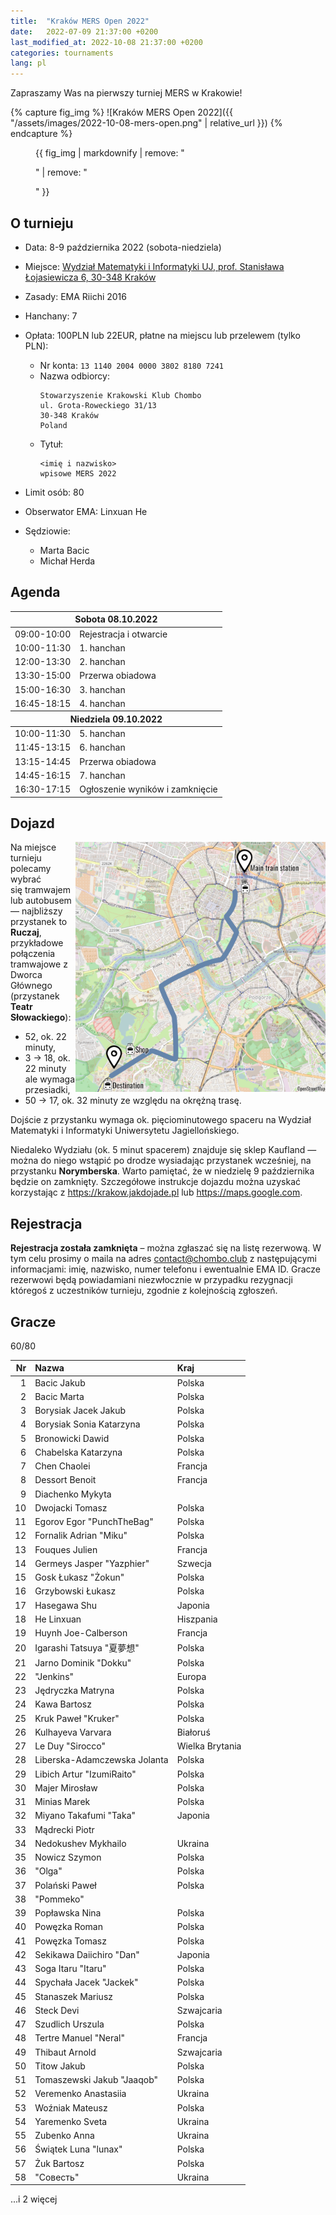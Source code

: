 ```yaml
---
title:  "Kraków MERS Open 2022"
date:   2022-07-09 21:37:00 +0200
last_modified_at: 2022-10-08 21:37:00 +0200
categories: tournaments
lang: pl
---
```


Zapraszamy Was na pierwszy turniej MERS w Krakowie!

{% capture fig_img %}
![Kraków MERS Open 2022]({{ "/assets/images/2022-10-08-mers-open.png" | relative_url }})
{% endcapture %}

<figure>
  {{ fig_img | markdownify | remove: "<p>" | remove: "</p>" }}
</figure>

## O turnieju

* Data: 8-9 października 2022 (sobota-niedziela)
* Miejsce: [Wydział Matematyki i Informatyki UJ, prof. Stanisława Łojasiewicza 6, 30-348 Kraków](https://goo.gl/maps/izBiryMK8gM9GpQd6)
* Zasady: EMA Riichi 2016
* Hanchany: 7
* Opłata: 100PLN lub 22EUR, płatne na miejscu lub przelewem (tylko PLN):
    - Nr konta: `13 1140 2004 0000 3802 8180 7241`
    - Nazwa odbiorcy:
      ```
      Stowarzyszenie Krakowski Klub Chombo
      ul. Grota-Roweckiego 31/13
      30-348 Kraków
      Poland
      ```
    - Tytuł:
      ```
      <imię i nazwisko>
      wpisowe MERS 2022
      ```
* Limit osób: 80

* Obserwator EMA: Linxuan He
* Sędziowie:
    - Marta Bacic
    - Michał Herda

## Agenda

<table class="tournament-agenda">
<thead>
  <tr><th colspan="2">Sobota 08.10.2022</th></tr>
</thead>
<tbody>
  <tr>
    <td>09:00-10:00</td>
    <td>Rejestracja i otwarcie</td>
  </tr>
  <tr>
    <td>10:00-11:30</td>
    <td>1. hanchan</td>
  </tr>
  <tr>
    <td>12:00-13:30</td>
    <td>2. hanchan</td>
  </tr>
  <tr>
    <td>13:30-15:00</td>
    <td>Przerwa obiadowa</td>
  </tr>
  <tr>
    <td>15:00-16:30</td>
    <td>3. hanchan</td>
  </tr>
  <tr>
    <td>16:45-18:15</td>
    <td>4. hanchan</td>
  </tr>
</tbody>
<thead>
  <tr><th colspan="2">Niedziela 09.10.2022</th></tr>
</thead>
<tbody>
  <tr>
    <td>10:00-11:30</td>
    <td>5. hanchan</td>
  </tr>
  <tr>
    <td>11:45-13:15</td>
    <td>6. hanchan</td>
  </tr>
  <tr>
    <td>13:15-14:45</td>
    <td>Przerwa obiadowa</td>
  </tr>
  <tr>
    <td>14:45-16:15</td>
    <td>7. hanchan</td>
  </tr>
  <tr>
    <td>16:30-17:15</td>
    <td>Ogłoszenie wyników i zamknięcie</td>
  </tr>
</tbody>
</table>

## Dojazd

<a href="/assets/images/mers-2022-map.png">
  <img style="float: right; width: 400px; max-width: 100%;" src="/assets/images/mers-2022-map.png" alt="Mapa dojazdu" />
</a>

Na miejsce turnieju polecamy wybrać się tramwajem lub autobusem &mdash;
najbliższy przystanek to **Ruczaj**, przykładowe
połączenia tramwajowe z Dworca Głównego (przystanek **Teatr Słowackiego**):
* 52, ok. 22 minuty,
* 3 &#8594; 18, ok. 22 minuty ale wymaga przesiadki,
* 50 &#8594; 17, ok. 32 minuty ze względu na okrężną trasę.

Dojście z przystanku wymaga ok. pięciominutowego spaceru na Wydział Matematyki i
Informatyki Uniwersytetu Jagiellońskiego.

Niedaleko Wydziału (ok. 5 minut spacerem) znajduje się sklep Kaufland &mdash;
można do niego wstąpić po drodze wysiadając przystanek wcześniej, na przystanku
**Norymberska**.
Warto pamiętać, że w niedzielę 9 października będzie on zamknięty.
Szczegółowe instrukcje dojazdu można uzyskać korzystając z
<https://krakow.jakdojade.pl> lub <https://maps.google.com>.

## Rejestracja

**Rejestracja została zamknięta** – można zgłaszać się na listę rezerwową.
W tym celu prosimy o maila na adres
[contact@chombo.club](mailto:contact@chombo.club) z następującymi informacjami:
imię, nazwisko, numer telefonu i ewentualnie EMA ID.
Gracze rezerwowi będą powiadamiani niezwłocznie w przypadku rezygnacji któregoś
z uczestników turnieju, zgodnie z kolejnością zgłoszeń.

## Gracze

<div class="progress" style="margin-bottom: 0.5em">
	<div
		class="progress-bar progress-bar-striped"
		role="progressbar"
		style="width: calc(100%*60/80);"
		aria-valuenow="60"
		aria-valuemin="0"
		aria-valuemax="80">
		60/80
	</div>
</div>

<center class="biggus-tablus" markdown="block">

| Nr | Nazwa                        | Kraj            |
|---:|:-----------------------------|:----------------|
|  1 | Bacic Jakub                  | Polska          |
|  2 | Bacic Marta                  | Polska          |
|  3 | Borysiak Jacek Jakub         | Polska          |
|  4 | Borysiak Sonia Katarzyna     | Polska          |
|  5 | Bronowicki Dawid             | Polska          |
|  6 | Chabelska Katarzyna          | Polska          |
|  7 | Chen Chaolei                 | Francja         |
|  8 | Dessort Benoit               | Francja         |
|  9 | Diachenko Mykyta             |                 |
| 10 | Dwojacki Tomasz              | Polska          |
| 11 | Egorov Egor "PunchTheBag"    | Polska          |
| 12 | Fornalik Adrian "Miku"       | Polska          |
| 13 | Fouques Julien               | Francja         |
| 14 | Germeys Jasper "Yazphier"    | Szwecja         |
| 15 | Gosk Łukasz "Żokun"          | Polska          |
| 16 | Grzybowski Łukasz            | Polska          |
| 17 | Hasegawa Shu                 | Japonia         |
| 18 | He Linxuan                   | Hiszpania       |
| 19 | Huynh Joe-Calberson          | Francja         |
| 20 | Igarashi Tatsuya "夏夢想"       | Polska          |
| 21 | Jarno Dominik "Dokku"        | Polska          |
| 22 | "Jenkins"                    | Europa          |
| 23 | Jędryczka Matryna            | Polska          |
| 24 | Kawa Bartosz                 | Polska          |
| 25 | Kruk Paweł "Kruker"          | Polska          |
| 26 | Kulhayeva Varvara            | Białoruś        |
| 27 | Le Duy "Sirocco"             | Wielka Brytania |
| 28 | Liberska-Adamczewska Jolanta | Polska          |
| 29 | Libich Artur "IzumiRaito"    | Polska          |
| 30 | Majer Mirosław               | Polska          |
| 31 | Minias Marek                 | Polska          |
| 32 | Miyano Takafumi "Taka"       | Japonia         |
| 33 | Mądrecki Piotr               |                 |
| 34 | Nedokushev Mykhailo          | Ukraina         |
| 35 | Nowicz Szymon                | Polska          |
| 36 | "Olga"                       | Polska          |
| 37 | Polański Paweł               | Polska          |
| 38 | "Pommeko"                    |                 |
| 39 | Popławska Nina               | Polska          |
| 40 | Powęzka Roman                | Polska          |
| 41 | Powęzka Tomasz               | Polska          |
| 42 | Sekikawa Daiichiro "Dan"     | Japonia         |
| 43 | Soga Itaru "Itaru"           | Polska          |
| 44 | Spychała Jacek "Jackek"      | Polska          |
| 45 | Stanaszek Mariusz            | Polska          |
| 46 | Steck Devi                   | Szwajcaria      |
| 47 | Szudlich Urszula             | Polska          |
| 48 | Tertre Manuel "Neral"        | Francja         |
| 49 | Thibaut Arnold               | Szwajcaria      |
| 50 | Titow Jakub                  | Polska          |
| 51 | Tomaszewski Jakub "Jaaqob"   | Polska          |
| 52 | Veremenko Anastasiia         | Ukraina         |
| 53 | Woźniak Mateusz              | Polska          |
| 54 | Yaremenko Sveta              | Ukraina         |
| 55 | Zubenko Anna                 | Ukraina         |
| 56 | Świątek Luna "lunax"         | Polska          |
| 57 | Żuk Bartosz                  | Polska          |
| 58 | "Совесть"                    | Ukraina         |

</center>

...i 2 więcej
